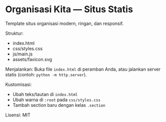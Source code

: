 # Organisasi Kita — Situs Statis

Template situs organisasi modern, ringan, dan responsif.

Struktur:
- index.html
- css/styles.css
- js/main.js
- assets/favicon.svg

Menjalankan:
Buka file `index.html` di peramban Anda, atau jalankan server statis (contoh: `python -m http.server`).

Kustomisasi:
- Ubah teks/tautan di `index.html`
- Ubah warna di `:root` pada `css/styles.css`
- Tambah section baru dengan kelas `.section`

Lisensi: MIT
